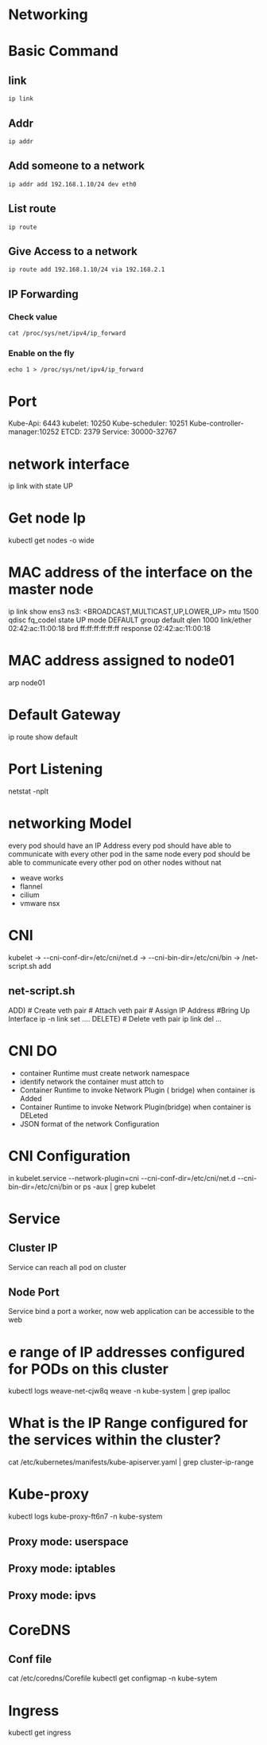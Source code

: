 # Networking

# Basic Command
## link
`ip link`
## Addr
`ip addr`
## Add someone to a network
`ip addr add 192.168.1.10/24 dev eth0`
## List route
`ip route`
## Give Access to a network
`ip route add 192.168.1.10/24 via 192.168.2.1`
## IP Forwarding
### Check value
`cat /proc/sys/net/ipv4/ip_forward`
### Enable on the fly
`echo 1 > /proc/sys/net/ipv4/ip_forward`

# Port
Kube-Api: 6443
kubelet: 10250
Kube-scheduler: 10251
Kube-controller-manager:10252
ETCD: 2379
Service: 30000-32767

#  network interface
ip link with state UP
# Get node Ip
kubectl get nodes -o wide

# MAC address of the interface on the master node
ip link show ens3
ns3: <BROADCAST,MULTICAST,UP,LOWER_UP> mtu 1500 qdisc fq_codel state UP mode DEFAULT group default qlen 1000
    link/ether 02:42:ac:11:00:18 brd ff:ff:ff:ff:ff:ff
response  02:42:ac:11:00:18
# MAC address assigned to node01
arp node01

# Default Gateway
ip route show default
# Port Listening
netstat -nplt

# networking Model
every pod should have an IP Address
every pod should have able to communicate with every other pod in the same node
every pod should be able to communicate every other pod on other nodes without nat

- weave works
- flannel
- cilium
- vmware nsx

# CNI
kubelet -> --cni-conf-dir=/etc/cni/net.d -> --cni-bin-dir=/etc/cni/bin -> /net-script.sh add <container> <namespace>
## net-script.sh
ADD)
    # Create veth pair
    # Attach veth pair
    # Assign IP Address
    #Bring Up Interface
    ip -n <namespace> link set ....
DELETE)
    # Delete veth pair
    ip link del ...
# CNI DO
- container Runtime must create network namespace
- identify network the container must attch to
- Container Runtime to invoke Network Plugin ( bridge) when container is Added
- Container Runtime to invoke Network Plugin(bridge) when container is DELeted
- JSON format of the network Configuration
# CNI Configuration
in kubelet.service
--network-plugin=cni
--cni-conf-dir=/etc/cni/net.d
--cni-bin-dir=/etc/cni/bin
or 
ps -aux | grep kubelet

# Service
## Cluster IP
Service can reach all pod on cluster
## Node Port
Service bind a port a worker, now web application can be accessible to the web
# e range of IP addresses configured for PODs on this cluster
kubectl logs weave-net-cjw8q weave -n kube-system | grep ipalloc
# What is the IP Range configured for the services within the cluster?
cat /etc/kubernetes/manifests/kube-apiserver.yaml | grep cluster-ip-range
# Kube-proxy
kubectl logs kube-proxy-ft6n7 -n kube-system
## Proxy mode: userspace
## Proxy mode: iptables
## Proxy mode: ipvs
# CoreDNS
## Conf file
cat /etc/coredns/Corefile
kubectl get configmap -n kube-sytem

# Ingress
kubectl get ingress
